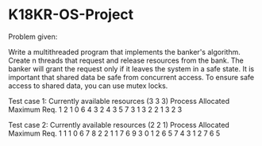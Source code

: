 # K18KR-OS-Project

Problem given:  

Write a multithreaded program that implements the banker's algorithm. Create n threads that request and release resources from the bank. The banker will grant the request only if it leaves the system in a safe state. It is important that shared data be safe from concurrent access. To ensure safe access to shared data, you can use mutex locks.  




Test case 1: 
Currently available resources (3 3 3)
Process   Allocated   Maximum Req. 
1 	      2 1 0	      6 4 3
2 	      4 3 5 	    7 3 1 
3 	      2 2 1	      3 2 3


Test case 2: 
Currently available resources (2 2 1)
Process 	Allocated 	Maximum Req. 
1 	      1 1 0     	6 7 8 
2 	      2 1 1 	    7 6 9 
3 	      0 1 2 	    6 5 7 
4 	      3 1 2 	    7 6 5 
